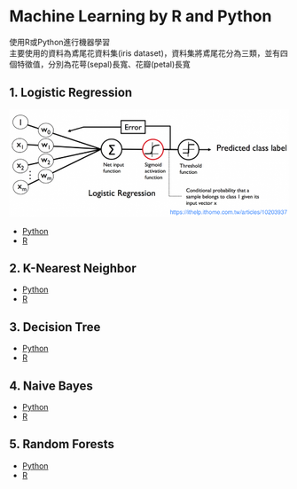# Machine Learning by R and Python
使用R或Python進行機器學習\
主要使用的資料為鳶尾花資料集(iris dataset)，資料集將鳶尾花分為三類，並有四個特徵值，分別為花萼(sepal)長寬、花瓣(petal)長寬
 
## 1. Logistic Regression
![image](https://github.com/KangChungLin/Machine-Learning-with-RandPython/blob/master/logistic.png)
* [Python](https://github.com/KangChungLin/Machine-Learning-with-RandPython/blob/master/Logistic_iris.ipynb)
* [R](https://github.com/KangChungLin/Machine-Learning-with-RandPython/blob/master/Logistic_iris.R)
 
## 2. K-Nearest Neighbor
* [Python](https://github.com/KangChungLin/Machine-Learning-with-RandPython/blob/master/KNN_iris.ipynb)
* [R](https://github.com/KangChungLin/Machine-Learning-with-RandPython/blob/master/KNN_iris.R)

## 3. Decision Tree
* [Python](https://github.com/KangChungLin/Machine-Learning-with-RandPython/blob/master/DecisionTree_iris.ipynb)
* [R](https://github.com/KangChungLin/Machine-Learning-with-RandPython/blob/master/DecisionTree_iris.R)

## 4. Naive Bayes
* [Python](https://github.com/KangChungLin/Machine-Learning-with-RandPython/blob/master/NaiveBayes_iris.ipynb)
* [R](https://github.com/KangChungLin/Machine-Learning-with-RandPython/blob/master/NaiveBayes_iris.R)

## 5. Random Forests
* [Python](https://github.com/KangChungLin/Machine-Learning-with-RandPython/blob/master/RndomForest_iris.ipynb)
* [R](https://github.com/KangChungLin/Machine-Learning-with-RandPython/blob/master/RandomForest_iris.R)
